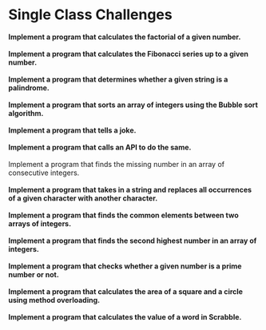 <h1>Single Class Challenges</h1>

**Implement a program that calculates the factorial of a given number.**<br>
<br>**Implement a program that calculates the Fibonacci series up to a given number.**<br>
<br>**Implement a program that determines whether a given string is a palindrome.**<br>
<br>**Implement a program that sorts an array of integers using the Bubble sort algorithm.**<br>
<br>**Implement a program that tells a joke.**<br>
<br>**Implement a program that calls an API to do the same.**<br>
<br>Implement a program that finds the missing number in an array of consecutive integers.<br>
<br>**Implement a program that takes in a string and replaces all occurrences of a given character with another character.**<br>
<br>**Implement a program that finds the common elements between two arrays of integers.**<br>
<br>**Implement a program that finds the second highest number in an array of integers.**<br>
<br>**Implement a program that checks whether a given number is a prime number or not.**<br>
<br>**Implement a program that calculates the area of a square and a circle using method overloading.**<br>
<br>**Implement a program that calculates the value of a word in Scrabble.**<br>
